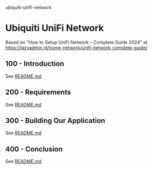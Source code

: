 ubiquiti-unifi-network
# Ubiquiti UniFi Network

Based on "How to Setup UniFi Network – Complete Guide 2024" at https://lazyadmin.nl/home-network/unifi-network-complete-guide/

## 100 - Introduction

See [README.md](./100/README.md)

## 200 - Requirements

See [README.md](./200/README.md)

## 300 - Building Our Application

See [README.md](./300/README.md)

## 400 - Conclusion

See [README.md](./400/README.md)
